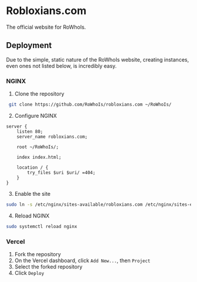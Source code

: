 # Robloxians.com

The official website for RoWhoIs.

## Deployment

Due to the simple, static nature of the RoWhoIs website, creating instances, even ones not listed below, is incredibly easy.

### NGINX

1. Clone the repository
```bash
 git clone https://github.com/RoWhoIs/robloxians.com ~/RoWhoIs/
 ```
2. Configure NGINX
```
server {
    listen 80;
    server_name robloxians.com;

    root ~/RoWhoIs/;

    index index.html;

    location / {
        try_files $uri $uri/ =404;
    }
}
```

3. Enable the site
```bash
sudo ln -s /etc/nginx/sites-available/robloxians.com /etc/nginx/sites-enabled/
```

4. Reload NGINX
```bash
sudo systemctl reload nginx
```

### Vercel
1. Fork the repository
2. On the Vercel dashboard, click `Add New...`, then `Project`
3. Select the forked repository
4. Click `Deploy`